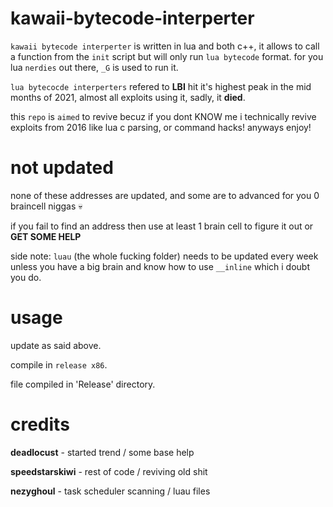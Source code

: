 # kawaii-bytecode-interperter

`kawaii bytecode interperter` is written in lua and both c++, it allows to call a function from the `init` script but will only run `lua bytecode` format. for you lua `nerdies` out there, `_G` is used to run it.

`lua bytecocde interperters` refered to **LBI** hit it's highest peak in the mid months of 2021, almost all exploits using it, sadly, it **died**.

this `repo` is `aimed` to revive becuz if you dont KNOW me i technically revive exploits from 2016 like lua c parsing, or command hacks! anyways enjoy!

# not updated

none of these addresses are updated, and some are to advanced for you 0 braincell niggas 💀

if you fail to find an address then use at least 1 brain cell to figure it out or **GET SOME HELP**

side note: `luau` (the whole fucking folder) needs to be updated every week unless you have a big brain and know how to use `__inline` which i doubt you do.
# usage

update as said above.

compile in `release x86`.

file compiled in 'Release\' directory.

# credits

**deadlocust** - started trend / some base help

**speedstarskiwi** - rest of code / reviving old shit

**nezyghoul** - task scheduler scanning / luau files
